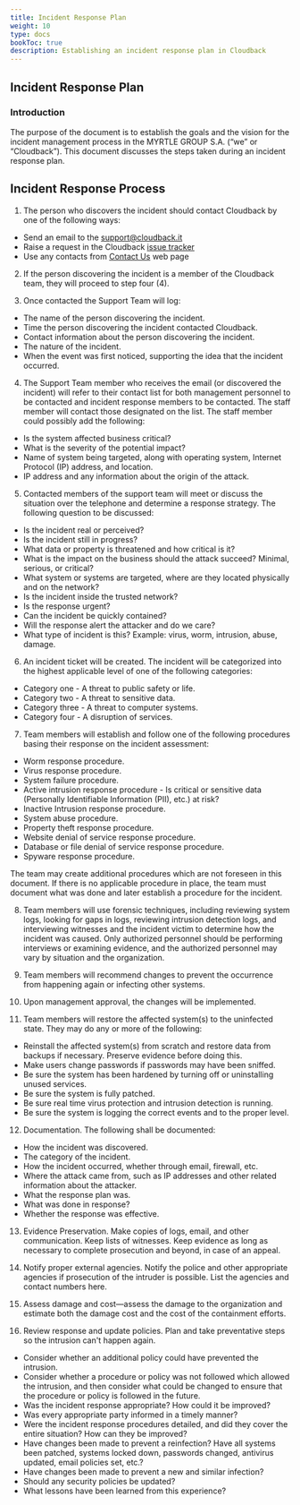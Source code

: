 ```yaml
---
title: Incident Response Plan
weight: 10
type: docs
bookToc: true
description: Establishing an incident response plan in Cloudback
---
```


## Incident Response Plan

### Introduction

The purpose of the document is to establish the goals and the vision for the incident management process in the MYRTLE GROUP S.A. (“we” or “Cloudback”).
This document discusses the steps taken during an incident response plan.

## Incident Response Process

1) The person who discovers the incident should contact Cloudback by one of the following ways:

 - Send an email to the support@cloudback.it 
 - Raise a request in the Cloudback [issue tracker](https://github.com/cloudback/issue-tracker/issues/new?template=bug_report.md)
 - Use any contacts from [Contact Us](https://docs.cloudback.it/contact-us/) web page

2) If the person discovering the incident is a member of the Cloudback team, they will proceed to step four (4).

3) Once contacted the Support Team will log:

 - The name of the person discovering the incident.
 - Time the person discovering the incident contacted Cloudback.
 - Contact information about the person discovering the incident.
 - The nature of the incident.
 - When the event was first noticed, supporting the idea that the incident occurred.

4) The Support Team member who receives the email (or discovered the incident) will refer to their contact list for both management personnel to be contacted and incident response members to be contacted. The staff member will contact those designated on the list. The staff member could possibly add the following:

 - Is the system affected business critical?
 - What is the severity of the potential impact?
 - Name of system being targeted, along with operating system, Internet Protocol (IP) address, and location.
 - IP address and any information about the origin of the attack.

5) Contacted members of the support team will meet or discuss the situation over the telephone and determine a response strategy. The following question to be discussed:

 - Is the incident real or perceived?
 - Is the incident still in progress?
 - What data or property is threatened and how critical is it?
 - What is the impact on the business should the attack succeed? Minimal, serious, or critical?
 - What system or systems are targeted, where are they located physically and on the network?
 - Is the incident inside the trusted network?
 - Is the response urgent?
 - Can the incident be quickly contained?
 - Will the response alert the attacker and do we care?
 - What type of incident is this? Example: virus, worm, intrusion, abuse, damage.
 
6) An incident ticket will be created. The incident will be categorized into the highest applicable level of one of the following categories:

 - Category one - A threat to public safety or life.
 - Category two - A threat to sensitive data.
 - Category three - A threat to computer systems.
 - Category four - A disruption of services.

7) Team members will establish and follow one of the following procedures basing their response on the incident assessment:

 - Worm response procedure.
 - Virus response procedure.
 - System failure procedure.
 - Active intrusion response procedure - Is critical or sensitive data (Personally Identifiable Information (PII), etc.) at risk?
 - Inactive Intrusion response procedure.
 - System abuse procedure.
 - Property theft response procedure.
 - Website denial of service response procedure.
 - Database or file denial of service response procedure.
 - Spyware response procedure. 
 
The team may create additional procedures which are not foreseen in this document. If there is no applicable procedure in place, the team must document what was done and later establish a procedure for the incident.
 
8) Team members will use forensic techniques, including reviewing system logs, looking for gaps in logs, reviewing intrusion detection logs, and interviewing witnesses and the incident victim to determine how the incident was caused. Only authorized personnel should be performing interviews or examining evidence, and the authorized personnel may vary by situation and the organization.

9) Team members will recommend changes to prevent the occurrence from happening again or infecting other systems.

10) Upon management approval, the changes will be implemented.

11) Team members will restore the affected system(s) to the uninfected state. They may do any or more of the following:

 - Reinstall the affected system(s) from scratch and restore data from backups if necessary. Preserve evidence before doing this.
 - Make users change passwords if passwords may have been sniffed.
 - Be sure the system has been hardened by turning off or uninstalling unused services.
 - Be sure the system is fully patched.
 - Be sure real time virus protection and intrusion detection is running.
 - Be sure the system is logging the correct events and to the proper level.

12) Documentation. The following shall be documented:

 - How the incident was discovered.
 - The category of the incident.
 - How the incident occurred, whether through email, firewall, etc.
 - Where the attack came from, such as IP addresses and other related information about the attacker.
 - What the response plan was.
 - What was done in response?
 - Whether the response was effective.

13) Evidence Preservation. Make copies of logs, email, and other communication. Keep lists of witnesses. Keep evidence as long as necessary to complete prosecution and beyond, in case of an appeal.

14) Notify proper external agencies. Notify the police and other appropriate agencies if prosecution of the intruder is possible. List the agencies and contact numbers here.

15) Assess damage and cost—assess the damage to the organization and estimate both the damage cost and the cost of the containment efforts.

16) Review response and update policies. Plan and take preventative steps so the intrusion can't happen again.

 - Consider whether an additional policy could have prevented the intrusion.
 - Consider whether a procedure or policy was not followed which allowed the intrusion, and then consider what could be changed to ensure that the procedure or policy is followed in the future.
 - Was the incident response appropriate? How could it be improved?
 - Was every appropriate party informed in a timely manner?
 - Were the incident response procedures detailed, and did they cover the entire situation? How can they be improved?
 - Have changes been made to prevent a reinfection? Have all systems been patched, systems locked down, passwords changed, antivirus updated, email policies set, etc.?
 - Have changes been made to prevent a new and similar infection?
 - Should any security policies be updated?
 - What lessons have been learned from this experience? 